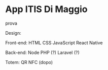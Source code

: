 # App ITIS Di Maggio

prova

Design:


Front-end:
    HTML
    CSS
    JavaScript
    React Native

Back-end:
    Node
    PHP (?)
    Laravel (?)

Totem:
    QR
    NFC (dopo)
